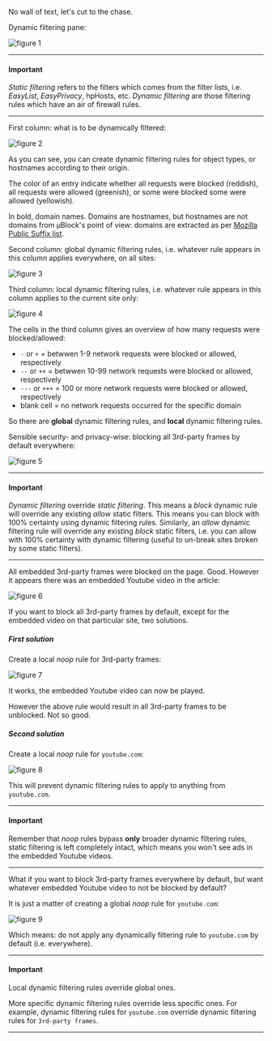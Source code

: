 No wall of text, let's cut to the chase.

Dynamic filtering pane:

![figure 1](https://raw.githubusercontent.com/gorhill/uBlock/master/doc/img/df-qg-01.png)

***

#### Important

_Static filtering_ refers to the filters which comes from the filter lists, i.e. _EasyList_, _EasyPrivacy_, hpHosts, etc. _Dynamic filtering_ are those filtering rules which have an air of firewall rules.

***

First column: what is to be dynamically filtered:

![figure 2](https://raw.githubusercontent.com/gorhill/uBlock/master/doc/img/df-qg-02.png)

As you can see, you can create dynamic filtering rules for object types, or hostnames according to their origin.

The color of an entry indicate whether all requests were blocked (reddish), all requests were allowed (greenish), or some were blocked some were allowed (yellowish).

In bold, domain names. Domains are hostnames, but hostnames are not domains from µBlock's point of view: domains are extracted as per [Mozilla Public Suffix list](https://publicsuffix.org/).

Second column: global dynamic filtering rules, i.e. whatever rule appears in this column applies everywhere, on all sites:

![figure 3](https://raw.githubusercontent.com/gorhill/uBlock/master/doc/img/df-qg-03.png)

Third column: local dynamic filtering rules, i.e. whatever rule appears in this column applies to the current site only:

![figure 4](https://raw.githubusercontent.com/gorhill/uBlock/master/doc/img/df-qg-04.png)

The cells in the third column gives an overview of how many requests were blocked/allowed:

- `-` or `+` = betwwen 1-9 network requests were blocked or allowed, respectively
- `--` or `++` = betwwen 10-99 network requests were blocked or allowed, respectively
- `---` or `+++` = 100 or more network requests were blocked or allowed, respectively
- blank cell = no network requests occurred for the specific domain

So there are **global** dynamic filtering rules, and **local** dynamic filtering rules.

Sensible security- and privacy-wise: blocking all 3rd-party frames by default everywhere: 

![figure 5](https://raw.githubusercontent.com/gorhill/uBlock/master/doc/img/df-qg-05.png)

***

#### Important

_Dynamic filtering_ override _static filtering_. This means a _block_ dynamic rule will override any existing _allow_ static filters. This means you can block with 100% certainty using dynamic filtering rules. Similarly, an _allow_ dynamic filtering rule will override any existing _block_ static filters, i.e. you can allow with 100% certainty with dynamic filtering (useful to un-break sites broken by some static filters).

***
All embedded 3rd-party frames were blocked on the page. Good. However it appears there was an embedded Youtube video in the article:

![figure 6](https://raw.githubusercontent.com/gorhill/uBlock/master/doc/img/df-qg-06.png)

If you want to block all 3rd-party frames by default, except for the embedded video on that particular site, two solutions.

##### First solution

Create a local  _noop_ rule for 3rd-party frames:

![figure 7](https://raw.githubusercontent.com/gorhill/uBlock/master/doc/img/df-qg-07.png)

It works, the embedded Youtube video can now be played.

However the above rule would result in all 3rd-party frames to be unblocked. Not so good.

##### Second solution

Create a local _noop_ rule for `youtube.com`:

![figure 8](https://raw.githubusercontent.com/gorhill/uBlock/master/doc/img/df-qg-08.png)

This will prevent dynamic filtering rules to apply to anything from `youtube.com`.

***

#### Important

Remember that _noop_ rules bypass **only** broader dynamic filtering rules, static filtering is left completely intact, which means you won't see ads in the embedded Youtube videos.

***

What if you want to block 3rd-party frames everywhere by default, but want whatever embedded Youtube video to not be blocked by default?

It is just a matter of creating a global _noop_ rule for `youtube.com`:

![figure 9](https://raw.githubusercontent.com/gorhill/uBlock/master/doc/img/df-qg-09.png)

Which means: do not apply any dynamically filtering rule to `youtube.com` by default (i.e. everywhere).

***

#### Important

Local dynamic filtering rules override global ones.

More specific dynamic filtering rules override less specific ones. For example, dynamic filtering rules for `youtube.com` override dynamic filtering rules for `3rd-party frames`.

***